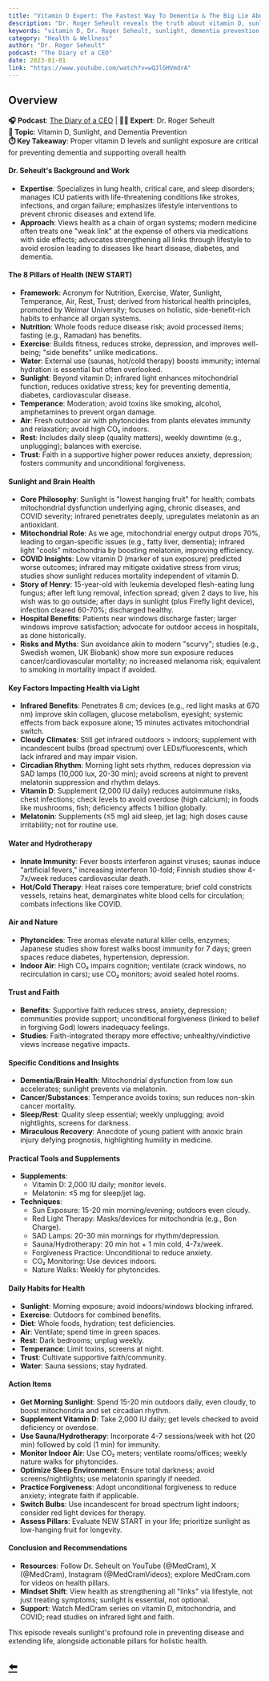 ```yaml
---
title: "Vitamin D Expert: The Fastest Way To Dementia & The Big Lie About Sunlight!"
description: "Dr. Roger Seheult reveals the truth about vitamin D, sunlight exposure, and their critical role in preventing dementia and supporting optimal health."
keywords: "vitamin D, Dr. Roger Seheult, sunlight, dementia prevention, health, Steven Bartlett, preventive medicine"
category: "Health & Wellness"
author: "Dr. Roger Seheult"
podcast: "The Diary of a CEO"
date: 2023-01-01
link: "https://www.youtube.com/watch?v=wQJlGHVmdrA"
---
```


## Overview

**🎧 Podcast**: [The Diary of a CEO](https://www.youtube.com/playlist?list=PL22egh3ok4cP0T7UZRmP6TMLErZYWMN-l) | **👨‍⚕️ Expert**: Dr. Roger Seheult  
**🎯 Topic**: Vitamin D, Sunlight, and Dementia Prevention  
**⏱️ Key Takeaway**: Proper vitamin D levels and sunlight exposure are critical for preventing dementia and supporting overall health

#### **Dr. Seheult's Background and Work**
- **Expertise**: Specializes in lung health, critical care, and sleep disorders; manages ICU patients with life-threatening conditions like strokes, infections, and organ failure; emphasizes lifestyle interventions to prevent chronic diseases and extend life.
- **Approach**: Views health as a chain of organ systems; modern medicine often treats one "weak link" at the expense of others via medications with side effects; advocates strengthening all links through lifestyle to avoid erosion leading to diseases like heart disease, diabetes, and dementia.

#### **The 8 Pillars of Health (NEW START)**
- **Framework**: Acronym for Nutrition, Exercise, Water, Sunlight, Temperance, Air, Rest, Trust; derived from historical health principles, promoted by Weimar University; focuses on holistic, side-benefit-rich habits to enhance all organ systems.
- **Nutrition**: Whole foods reduce disease risk; avoid processed items; fasting (e.g., Ramadan) has benefits.
- **Exercise**: Builds fitness, reduces stroke, depression, and improves well-being; "side benefits" unlike medications.
- **Water**: External use (saunas, hot/cold therapy) boosts immunity; internal hydration is essential but often overlooked.
- **Sunlight**: Beyond vitamin D; infrared light enhances mitochondrial function, reduces oxidative stress; key for preventing dementia, diabetes, cardiovascular disease.
- **Temperance**: Moderation; avoid toxins like smoking, alcohol, amphetamines to prevent organ damage.
- **Air**: Fresh outdoor air with phytoncides from plants elevates immunity and relaxation; avoid high CO₂ indoors.
- **Rest**: Includes daily sleep (quality matters), weekly downtime (e.g., unplugging); balances with exercise.
- **Trust**: Faith in a supportive higher power reduces anxiety, depression; fosters community and unconditional forgiveness.

#### **Sunlight and Brain Health**
- **Core Philosophy**: Sunlight is "lowest hanging fruit" for health; combats mitochondrial dysfunction underlying aging, chronic diseases, and COVID severity; infrared penetrates deeply, upregulates melatonin as an antioxidant.
- **Mitochondrial Role**: As we age, mitochondrial energy output drops 70%, leading to organ-specific issues (e.g., fatty liver, dementia); infrared light "cools" mitochondria by boosting melatonin, improving efficiency.
- **COVID Insights**: Low vitamin D (marker of sun exposure) predicted worse outcomes; infrared may mitigate oxidative stress from virus; studies show sunlight reduces mortality independent of vitamin D.
- **Story of Henry**: 15-year-old with leukemia developed flesh-eating lung fungus; after left lung removal, infection spread; given 2 days to live, his wish was to go outside; after days in sunlight (plus Firefly light device), infection cleared 60-70%; discharged healthy.
- **Hospital Benefits**: Patients near windows discharge faster; larger windows improve satisfaction; advocate for outdoor access in hospitals, as done historically.
- **Risks and Myths**: Sun avoidance akin to modern "scurvy"; studies (e.g., Swedish women, UK Biobank) show more sun exposure reduces cancer/cardiovascular mortality; no increased melanoma risk; equivalent to smoking in mortality impact if avoided.

#### **Key Factors Impacting Health via Light**
- **Infrared Benefits**: Penetrates 8 cm; devices (e.g., red light masks at 670 nm) improve skin collagen, glucose metabolism, eyesight; systemic effects from back exposure alone; 15 minutes activates mitochondrial switch.
- **Cloudy Climates**: Still get infrared outdoors > indoors; supplement with incandescent bulbs (broad spectrum) over LEDs/fluorescents, which lack infrared and may impair vision.
- **Circadian Rhythm**: Morning light sets rhythm, reduces depression via SAD lamps (10,000 lux, 20-30 min); avoid screens at night to prevent melatonin suppression and rhythm delays.
- **Vitamin D**: Supplement (2,000 IU daily) reduces autoimmune risks, chest infections; check levels to avoid overdose (high calcium); in foods like mushrooms, fish; deficiency affects 1 billion globally.
- **Melatonin**: Supplements (≤5 mg) aid sleep, jet lag; high doses cause irritability; not for routine use.

#### **Water and Hydrotherapy**
- **Innate Immunity**: Fever boosts interferon against viruses; saunas induce "artificial fevers," increasing interferon 10-fold; Finnish studies show 4-7x/week reduces cardiovascular death.
- **Hot/Cold Therapy**: Heat raises core temperature; brief cold constricts vessels, retains heat, demarginates white blood cells for circulation; combats infections like COVID.

#### **Air and Nature**
- **Phytoncides**: Tree aromas elevate natural killer cells, enzymes; Japanese studies show forest walks boost immunity for 7 days; green spaces reduce diabetes, hypertension, depression.
- **Indoor Air**: High CO₂ impairs cognition; ventilate (crack windows, no recirculation in cars); use CO₂ monitors; avoid sealed hotel rooms.

#### **Trust and Faith**
- **Benefits**: Supportive faith reduces stress, anxiety, depression; communities provide support; unconditional forgiveness (linked to belief in forgiving God) lowers inadequacy feelings.
- **Studies**: Faith-integrated therapy more effective; unhealthy/vindictive views increase negative impacts.

#### **Specific Conditions and Insights**
- **Dementia/Brain Health**: Mitochondrial dysfunction from low sun accelerates; sunlight prevents via melatonin.
- **Cancer/Substances**: Temperance avoids toxins; sun reduces non-skin cancer mortality.
- **Sleep/Rest**: Quality sleep essential; weekly unplugging; avoid nightlights, screens for darkness.
- **Miraculous Recovery**: Anecdote of young patient with anoxic brain injury defying prognosis, highlighting humility in medicine.

#### **Practical Tools and Supplements**
- **Supplements**:
  - Vitamin D: 2,000 IU daily; monitor levels.
  - Melatonin: ≤5 mg for sleep/jet lag.
- **Techniques**:
  - Sun Exposure: 15-20 min morning/evening; outdoors even cloudy.
  - Red Light Therapy: Masks/devices for mitochondria (e.g., Bon Charge).
  - SAD Lamps: 20-30 min mornings for rhythm/depression.
  - Sauna/Hydrotherapy: 20 min hot + 1 min cold, 4-7x/week.
  - Forgiveness Practice: Unconditional to reduce anxiety.
  - CO₂ Monitoring: Use devices indoors.
  - Nature Walks: Weekly for phytoncides.

#### **Daily Habits for Health**
- **Sunlight**: Morning exposure; avoid indoors/windows blocking infrared.
- **Exercise**: Outdoors for combined benefits.
- **Diet**: Whole foods, hydration; test deficiencies.
- **Air**: Ventilate; spend time in green spaces.
- **Rest**: Dark bedrooms; unplug weekly.
- **Temperance**: Limit toxins, screens at night.
- **Trust**: Cultivate supportive faith/community.
- **Water**: Sauna sessions; stay hydrated.

#### **Action Items**
- **Get Morning Sunlight**: Spend 15-20 min outdoors daily, even cloudy, to boost mitochondria and set circadian rhythm.
- **Supplement Vitamin D**: Take 2,000 IU daily; get levels checked to avoid deficiency or overdose.
- **Use Sauna/Hydrotherapy**: Incorporate 4-7 sessions/week with hot (20 min) followed by cold (1 min) for immunity.
- **Monitor Indoor Air**: Use CO₂ meters; ventilate rooms/offices; weekly nature walks for phytoncides.
- **Optimize Sleep Environment**: Ensure total darkness; avoid screens/nightlights; use melatonin sparingly if needed.
- **Practice Forgiveness**: Adopt unconditional forgiveness to reduce anxiety; integrate faith if applicable.
- **Switch Bulbs**: Use incandescent for broad spectrum light indoors; consider red light devices for therapy.
- **Assess Pillars**: Evaluate NEW START in your life; prioritize sunlight as low-hanging fruit for longevity.

#### **Conclusion and Recommendations**
- **Resources**: Follow Dr. Seheult on YouTube (@MedCram), X (@MedCram), Instagram (@MedCramVideos); explore MedCram.com for videos on health pillars.
- **Mindset Shift**: View health as strengthening all "links" via lifestyle, not just treating symptoms; sunlight is essential, not optional.
- **Support**: Watch MedCram series on vitamin D, mitochondria, and COVID; read studies on infrared light and faith.

This episode reveals sunlight's profound role in preventing disease and extending life, alongside actionable pillars for holistic health.

## [⬅️](/)

